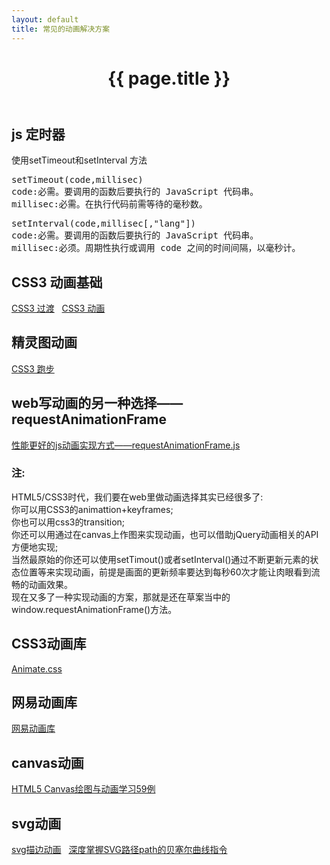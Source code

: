 ```yaml
---
layout: default
title: 常见的动画解决方案
---
```


<header class="header">
	<h1>{{ page.title }}</h1>
</header>
<!-- /header -->

<section class="g-content">
	<div class="m-list">
		<h2>js 定时器</h2>
		<p>使用setTimeout和setInterval 方法</p>
<pre>
setTimeout(code,millisec)
code:必需。要调用的函数后要执行的 JavaScript 代码串。
millisec:必需。在执行代码前需等待的毫秒数。
</pre>
<pre>
setInterval(code,millisec[,"lang"])
code:必需。要调用的函数后要执行的 JavaScript 代码串。
millisec:必须。周期性执行或调用 code 之间的时间间隔，以毫秒计。
</pre>
	</div>
	<div class="m-list">
		<h2>CSS3 动画基础</h2>
		<a href="//www.w3school.com.cn/css3/css3_transition.asp" title="">CSS3 过渡</a>&nbsp;&nbsp;
		<a href="//www.w3school.com.cn/css3/css3_animation.asp" title="">CSS3 动画</a>
	</div>
	<div class="m-list">
		<h2>精灵图动画</h2>
		<a href="//www.cnblogs.com/PeunZhang/p/3685980.html" title="">CSS3 跑步</a>
	</div>
	<div class="m-list">
		<h2>web写动画的另一种选择——requestAnimationFrame</h2>
		<a href="//github.com/darius/requestAnimationFrame" title="">性能更好的js动画实现方式——requestAnimationFrame.js</a>
		<h3 class="s-red">注:</h3>
		<p>
			HTML5/CSS3时代，我们要在web里做动画选择其实已经很多了: <br>
你可以用CSS3的animattion+keyframes; <br>
你也可以用css3的transition; <br>
你还可以用通过在canvas上作图来实现动画，也可以借助jQuery动画相关的API方便地实现; <br>
当然最原始的你还可以使用setTimout()或者setInterval()通过不断更新元素的状态位置等来实现动画，前提是画面的更新频率要达到每秒60次才能让肉眼看到流畅的动画效果。 <br>
现在又多了一种实现动画的方案，那就是还在草案当中的window.requestAnimationFrame()方法。
		</p>
	</div>
	<div class="m-list">
		<h2>CSS3动画库</h2>
		<a href="//daneden.github.io/animate.css/" title="">Animate.css</a>
	</div>
	<div class="m-list">
		<h2>网易动画库</h2>
		<a href="//nec.netease.com/library/category/#animation" title="">网易动画库</a>
	</div>
	<div class="m-list">
		<h2>canvas动画</h2>
		<a href="//www.108js.com/example.html" title="">HTML5 Canvas绘图与动画学习59例</a>
	</div>
	<div class="m-list">
		<h2>svg动画</h2>
		<a href="//www.zhangxinxu.com/wordpress/2014/04/animateion-line-drawing-svg-path-%E5%8A%A8%E7%94%BB-%E8%B7%AF%E5%BE%84/" title="">svg描边动画</a>&nbsp;&nbsp;
		<a href="//www.zhangxinxu.com/wordpress/2014/06/deep-understand-svg-path-bezier-curves-command/" title="">深度掌握SVG路径path的贝塞尔曲线指令</a>
	</div>
</section>